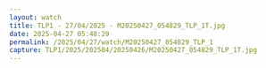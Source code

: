 ```yaml
---
layout: watch
title: TLP1 - 27/04/2025 - M20250427_054829_TLP_1T.jpg
date: 2025-04-27 05:48:29
permalink: /2025/04/27/watch/M20250427_054829_TLP_1
capture: TLP1/2025/202504/20250426/M20250427_054829_TLP_1T.jpg
---
```

